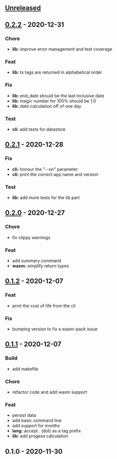 <a name="unreleased"></a>
## [Unreleased]


<a name="0.2.2"></a>
## [0.2.2] - 2020-12-31
### Chore
- **lib:** improve error management and test coverage

### Feat
- **lib:** tx tags are returned in alphabetical order

### Fix
- **lib:** end_date should be the last inclusive date
- **lib:** magic number for 100% should be 1.0
- **lib:** date calculation off of one day

### Test
- **cli:** add tests for datastore


<a name="0.2.1"></a>
## [0.2.1] - 2020-12-28
### Fix
- **cli:** honour the "--on" parameter
- **cli:** print the correct app name and version

### Test
- **lib:** add more tests for the lib part


<a name="0.2.0"></a>
## [0.2.0] - 2020-12-27
### Chore
- fix clippy warnings

### Feat
- add summary command
- **wasm:** simplify return types


<a name="0.1.2"></a>
## [0.1.2] - 2020-12-07
### Feat
- print the cost of life from the cli

### Fix
- bumping version to fix a wasm-pack issue


<a name="0.1.1"></a>
## [0.1.1] - 2020-12-07
### Build
- add makefile

### Chore
- refactor code and add wasm support

### Feat
- persist data
- add basic command line
- add support for months
- **lang:** accept . (dot) as a tag prefix
- **lib:** add progess calculation


<a name="0.1.0"></a>
## 0.1.0 - 2020-11-30

[Unreleased]: https://github.com/noandrea/costoflife-rs/compare/0.2.2...HEAD
[0.2.2]: https://github.com/noandrea/costoflife-rs/compare/0.2.1...0.2.2
[0.2.1]: https://github.com/noandrea/costoflife-rs/compare/0.2.0...0.2.1
[0.2.0]: https://github.com/noandrea/costoflife-rs/compare/0.1.2...0.2.0
[0.1.2]: https://github.com/noandrea/costoflife-rs/compare/0.1.1...0.1.2
[0.1.1]: https://github.com/noandrea/costoflife-rs/compare/0.1.0...0.1.1

